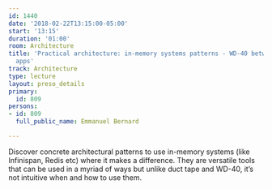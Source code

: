 ```yaml
---
id: 1440
date: '2018-02-22T13:15:00-05:00'
start: '13:15'
duration: '01:00'
room: Architecture
title: 'Practical architecture: in-memory systems patterns - WD-40 between data and
  apps'
track: Architecture
type: lecture
layout: preso_details
primary:
  id: 809
persons:
- id: 809
  full_public_name: Emmanuel Bernard

---
```

Discover concrete architectural patterns to use in-memory systems (like Infinispan, Redis etc) where it makes a difference. They are versatile tools that can be used in a myriad of ways but unlike duct tape and WD-40, it’s not intuitive when and how to use them.